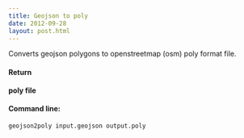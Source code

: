 ```yaml
---
title: Geojson to poly
date: 2012-09-28
layout: post.html
---
```


Converts geojson polygons to openstreetmap (osm) poly format file.

#### Return

**poly file** 

#### Command line:

```geojson2poly input.geojson output.poly```

